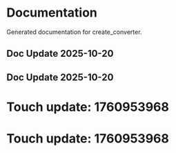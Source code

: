 # Documentation

Generated documentation for create_converter.

## Doc Update 2025-10-20

## Doc Update 2025-10-20

# Touch update: 1760953968

# Touch update: 1760953968
